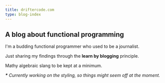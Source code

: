 ```yaml
---
title: driftercode.com
type: blog-index
---
```


## A blog about functional programming

I'm a budding functional programmer who used to be a journalist.

Just sharing my findings through the **learn by blogging** principle.

Mathy algebraic slang to be kept at a minimum.

_**\*** Currently working on the styling, so things might seem off at the moment._
